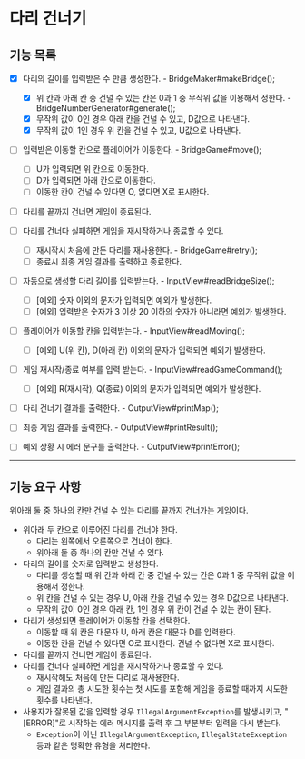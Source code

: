 # 다리 건너기

## 기능 목록
- [x] 다리의 길이를 입력받은 수 만큼 생성한다. - BridgeMaker#makeBridge();
  - [x] 위 칸과 아래 칸 중 건널 수 있는 칸은 0과 1 중 무작위 값을 이용해서 정한다. - BridgeNumberGenerator#generate();
  - [x] 무작위 값이 0인 경우 아래 칸을 건널 수 있고, D값으로 나타낸다.
  - [x] 무작위 값이 1인 경우 위 칸을 건널 수 있고, U값으로 나타낸다.
- [ ] 입력받은 이동할 칸으로 플레이어가 이동한다. - BridgeGame#move();
  - [ ] U가 입력되면 위 칸으로 이동한다.
  - [ ] D가 입력되면 아래 칸으로 이동한다.
  - [ ] 이동한 칸이 건널 수 있다면 O, 없다면 X로 표시한다.
- [ ] 다리를 끝까지 건너면 게임이 종료된다.
- [ ] 다리를 건너다 실패하면 게임을 재시작하거나 종료할 수 있다.
  - [ ] 재시작시 처음에 만든 다리를 재사용한다. - BridgeGame#retry();
  - [ ] 종료시 최종 게임 결과를 출력하고 종료한다.
- [ ] 자동으로 생성할 다리 길이를 입력받는다. - InputView#readBridgeSize();
  - [ ] [예외] 숫자 이외의 문자가 입력되면 예외가 발생한다.
  - [ ] [예외] 입력받은 숫자가 3 이상 20 이하의 숫자가 아니라면 예외가 발생한다.
- [ ] 플레이어가 이동할 칸을 입력받는다. - InputView#readMoving();
  - [ ] [예외] U(위 칸), D(아래 칸) 이외의 문자가 입력되면 예외가 발생한다.
- [ ] 게임 재시작/종료 여부를 입력 받는다. - InputView#readGameCommand();
  - [ ] [예외] R(재시작), Q(종료) 이외의 문자가 입력되면 예외가 발생한다.
- [ ] 다리 건너기 결과를 출력한다. - OutputView#printMap();
- [ ] 최종 게임 결과를 출력한다. - OutputView#printResult();
- [ ] 예외 상황 시 에러 문구를 출력한다. - OutputView#printError();


---
## 기능 요구 사항
위아래 둘 중 하나의 칸만 건널 수 있는 다리를 끝까지 건너가는 게임이다.
- 위아래 두 칸으로 이루어진 다리를 건너야 한다.
    - 다리는 왼쪽에서 오른쪽으로 건너야 한다.
    - 위아래 둘 중 하나의 칸만 건널 수 있다.
- 다리의 길이를 숫자로 입력받고 생성한다.
    - 다리를 생성할 때 위 칸과 아래 칸 중 건널 수 있는 칸은 0과 1 중 무작위 값을 이용해서 정한다.
    - 위 칸을 건널 수 있는 경우 U, 아래 칸을 건널 수 있는 경우 D값으로 나타낸다.
    - 무작위 값이 0인 경우 아래 칸, 1인 경우 위 칸이 건널 수 있는 칸이 된다.
- 다리가 생성되면 플레이어가 이동할 칸을 선택한다.
    - 이동할 때 위 칸은 대문자 U, 아래 칸은 대문자 D를 입력한다.
    - 이동한 칸을 건널 수 있다면 O로 표시한다. 건널 수 없다면 X로 표시한다.
- 다리를 끝까지 건너면 게임이 종료된다.
- 다리를 건너다 실패하면 게임을 재시작하거나 종료할 수 있다.
    - 재시작해도 처음에 만든 다리로 재사용한다.
    - 게임 결과의 총 시도한 횟수는 첫 시도를 포함해 게임을 종료할 때까지 시도한 횟수를 나타낸다.
- 사용자가 잘못된 값을 입력할 경우 `IllegalArgumentException`를 발생시키고, "[ERROR]"로 시작하는 에러 메시지를 출력 후 그 부분부터 입력을 다시 받는다.
    - `Exception`이 아닌 `IllegalArgumentException`, `IllegalStateException` 등과 같은 명확한 유형을 처리한다.